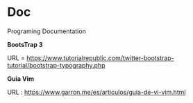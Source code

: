 # Doc
Programing Documentation

**BootsTrap 3**

URL = https://www.tutorialrepublic.com/twitter-bootstrap-tutorial/bootstrap-typography.php

**Guia Vim**

URL : https://www.garron.me/es/articulos/guia-de-vi-vim.html

